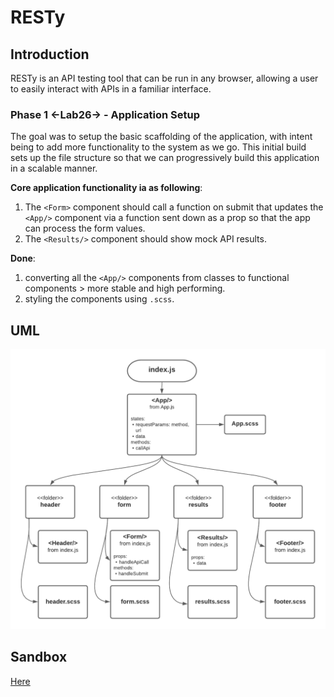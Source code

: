 # RESTy

## Introduction

RESTy is an API testing tool that can be run in any browser, allowing a user to easily interact with APIs in a familiar interface.

### Phase 1 <-Lab26-> - Application Setup

The goal was to setup the basic scaffolding of the application, with intent being to add more functionality to the system as we go. This initial build sets up the file structure so that we can progressively build this application in a scalable manner.

**Core application functionality ia as following**:

1. The `<Form>` component should call a function on submit that updates the `<App/>` component via a function sent down as a prop so that the app can process the form values.
2. The `<Results/>` component should show mock API results.

**Done**:

1. converting all the `<App/>` components from classes to functional components > more stable and high performing.
2. styling the components using `.scss`.

## UML

![lab26-uml](./src/images/lab26-uml.png)

## Sandbox

[Here]()
